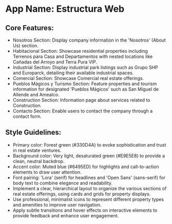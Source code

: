 # **App Name**: Estructura Web

## Core Features:

- Nosotros Section: Display company information in the 'Nosotros' (About Us) section.
- Habitacional Section: Showcase residential properties including Terrenos para Casa and Departamentos with nested locations like Cañadas del Arroyo and Terra Pura VIP.
- Industrial Section: Display industrial park listings such as Grupo SHP and Europarck, detailing their available industrial spaces.
- Comercial Section: Showcase Comercial real estate offerings.
- Pueblos Mágicos y Turismo Section: Feature properties and tourism information for designated 'Pueblos Mágicos' such as San Miguel de Allende and Amealco.
- Construction Section: Information page about services related to Construction.
- Contacto Section: Enable users to contact the company through a contact form.

## Style Guidelines:

- Primary color: Forest green (#330D4A) to evoke sophistication and trust in real estate ventures.
- Background color: Very light, desaturated green (#E9E5E8) to provide a clean, neutral backdrop.
- Accent color: Muted blue (#6495ED) for highlights and call-to-action elements to draw user attention.
- Font pairing: 'Lora' (serif) for headlines and 'Open Sans' (sans-serif) for body text to combine elegance and readability.
- Implement a clear, hierarchical layout to organize the various sections of real estate offerings, using cards and grids for property displays.
- Use professional, minimalist icons to represent different property types and amenities to improve user navigation.
- Apply subtle transitions and hover effects on interactive elements to provide feedback and enhance user engagement.